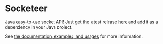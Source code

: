 # Socketeer
Java easy-to-use socket API! Just get the latest release [here](https://github.com/DenDen747/Socketeer/raw/main/builds/Java/Socketeer_3.0.jar) and add it as a dependency in your Java project.

See [the documentation, examples, and usages](https://github.com/DenDen747/Socketeer/wiki) for more information.
